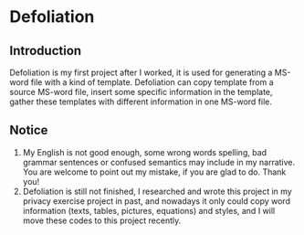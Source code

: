# Defoliation
## Introduction
Defoliation is my first project after I worked, it is used for generating a MS-word file with a kind of template. Defoliation can copy template from a source MS-word file, insert some specific information in the template, gather these templates with different information in one MS-word file. 
## Notice
1. My English is not good enough, some wrong words spelling, bad grammar sentences or confused semantics may include in my narrative. You are welcome to point out my mistake, if you are glad to do. Thank you! 
2. Defoliation is still not finished, I researched and wrote this project in my privacy exercise project in past, and nowadays it only could copy word information (texts, tables, pictures, equations) and styles, and I will move these codes to this project recently.
